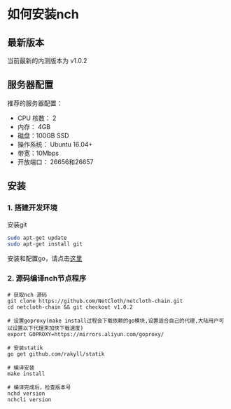 # 如何安装nch

## 最新版本

当前最新的内测版本为 v1.0.2

## 服务器配置

推荐的服务器配置：

* CPU 核数： 2
* 内存： 4GB
* 磁盘：100GB SSD
* 操作系统： Ubuntu 16.04+
* 带宽：10Mbps
* 开放端口： 26656和26657

## 安装

### 1. 搭建开发环境

安装git
``` bash
sudo apt-get update
sudo apt-get install git
```

安装和配置go，请点击[这里](../software/go-install.md)

### 2. 源码编译nch节点程序

```shell
# 获取nch 源码
git clone https://github.com/NetCloth/netcloth-chain.git
cd netcloth-chain && git checkout v1.0.2

# 设置goproxy(make install过程会下载依赖的go模块,设置适合自己的代理,大陆用户可以设置以下代理来加快下载速度)
export GOPROXY=https://mirrors.aliyun.com/goproxy/

# 安装statik
go get github.com/rakyll/statik

# 编译安装
make install

# 编译完成后，检查版本号
nchd version
nchcli version
```
